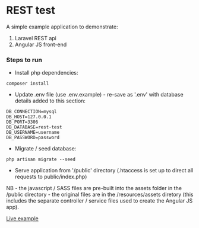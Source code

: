 # REST test

A simple example application to demonstrate:

1. Laravel REST api
2. Angular JS front-end

### Steps to run
* Install php dependencies:

`composer install`

* Update .env file (use .env.example) - re-save as '.env' with database details added to this section:

```
DB_CONNECTION=mysql  
DB_HOST=127.0.0.1  
DB_PORT=3306  
DB_DATABASE=rest-test  
DB_USERNAME=username 
DB_PASSWORD=password  
```
* Migrate / seed database:

`php artisan migrate --seed`

* Serve application from '/public' directory (.htaccess is set up to direct all requests to public/index.php)

NB - the javascript / SASS files are pre-built into the assets folder in the /public directory - the original files are in the /resources/assets diretory (this includes the separate controller / service files used to create the Angular JS app).

[Live example](http://joest.one)